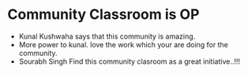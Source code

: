 # Community Classroom is OP

- Kunal Kushwaha says that this community is amazing.
- More power to kunal. love the work which your are doing for the community.
- Sourabh Singh Find this community clasroom as a great initiative..!!!

